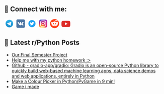 ## 🔎 Connect with me:
[<img src="https://github.com/bullbesh/bullbesh/blob/main/images/Telegram.png" width="32" height="32" />](https://t.me/bullbesh)
[<img src="https://github.com/bullbesh/bullbesh/blob/main/images/VK.png" width="32" height="32" />](https://vk.com/bullbesh)
[<img src="https://github.com/bullbesh/bullbesh/blob/main/images/Twitter.png" width="32" height="32" />](https://twitter.com/bullbesh1)
[<img src="https://github.com/bullbesh/bullbesh/blob/main/images/Instagram.png" width="32" height="32" />](https://www.instagram.com/bullbesh)
[<img src="https://github.com/bullbesh/bullbesh/blob/main/images/Reddit.png" width="32" height="32" />](https://www.reddit.com/user/bullbesh)
[<img src="https://github.com/bullbesh/bullbesh/blob/main/images/YouTube.png" width="32" height="32" />](https://www.youtube.com/channel/UCtfjRs6uzgq5mfm8S06WTcg)

## 📕 Latest r/Python Posts
<!-- BLOG-POST-LIST:START -->
- [Our Final Semester Project](https://www.reddit.com/r/Python/comments/xcyquh/our_final_semester_project/)
- [Help me with my python homework :&gt;](https://www.reddit.com/r/Python/comments/xcy521/help_me_with_my_python_homework/)
- [Github - gradio-app/gradio: Gradio is an open-source Python library to quickly build web-based machine learning apps, data science demos and web applications, entirely in Python](https://www.reddit.com/r/Python/comments/xcvihi/github_gradioappgradio_gradio_is_an_opensource/)
- [Make a Colour Picker in Python/PyGame in 9 min!](https://www.reddit.com/r/Python/comments/xculzx/make_a_colour_picker_in_pythonpygame_in_9_min/)
- [Game i made](https://www.reddit.com/r/Python/comments/xcsf5x/game_i_made/)
<!-- BLOG-POST-LIST:END -->
